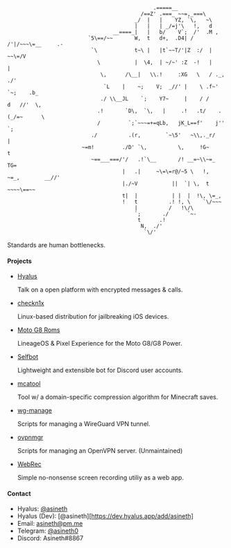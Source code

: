 ```
                                               .=====__
                                           /==Z' .===_ ~~=,_===\
                                         _/  |   |    YZ, `\,   ~\
                                         |   |   | _/=j'\   !,   d
                                  __====_|   |   b/    V`;  /'  .M ,
                          `5\==/~~       W,  t   d+,  .D4| /   /'|/~~~\=__     .-
                           `\            t~\ |   |t`~~T/'|Z  :/  |        ~~\=/V
                             \           |  \4,  | ~/~' :Z  -!   |             |
                              \,      /\__|   \\.!     :XG   \   / ._,       ./'
                               `L    |    ~;    V;  _//' |    \ .f~' `~;    .b_
                              ./ \\__JL    `;    Y7~     |    / /     d   //'  \,
                             .!       `D\,  `\,   |     .!   .t/    .(_/=~      \
                             /         `;`~~~=+=qLb,   jK_L==f'    j''          `;
                           ./          .(r,        `~\5'   ~\\,._r/              |
                        ~=m!         ./D' `\,          \,     !G~                 t
                           ~==___===/'/   .!`\__       /! __=~\\~=_                TG=
                                     |   .|     ~\=\=r@/~5 \   !,  ~=_,        __//'
                                     |./~V           ||  `| \,  t     ~~~~\==~~
                                     t|  |           | |  |  !\, \=_,
                                     !   t          .! !, \    `\/~~~
                                         |          /   !\/\
                                         `;       ./      `~-
                                          t      .!
                                           N,  ./'
                                            `\/'
```

Standards are human bottlenecks.

#### Projects

* [Hyalus](https://hyalus.app)

  Talk on a open platform with encrypted messages & calls.

* [checkn1x](https://github.com/asineth0/checkn1x)

  Linux-based distribution for jailbreaking iOS devices.
  
* [Moto G8 Roms](https://asineth.me/posts/g8-roms)

  LineageOS & Pixel Experience for the Moto G8/G8 Power.
  
* [Selfbot](https://github.com/asineth0/selfbot)

  Lightweight and extensible bot for Discord user accounts.
  
* [mcatool](https://github.com/asineth0/mcatool)

  Tool w/ a domain-specific compression algorithm for Minecraft saves.

* [wg-manage](https://github.com/asineth0/wg-manage)

  Scripts for managing a WireGuard VPN tunnel.

* [ovpnmgr](https://github.com/asineth0/ovpnmgr)

  Scripts for managing an OpenVPN server. (Unmaintained)
  
* [WebRec](https://github.com/asineth0/webrec)

  Simple no-nonsense screen recording utiliy as a web app.

#### Contact

- Hyalus: [@asineth](https://hyalus.app/add/asineth)
- Hyalus (Dev): [@asineth][https://dev.hyalus.app/add/asineth]
- Email: asineth@pm.me
- Telegram: [@asineth0](https://t.me/asineth0)
- Discord: Asineth#8867
